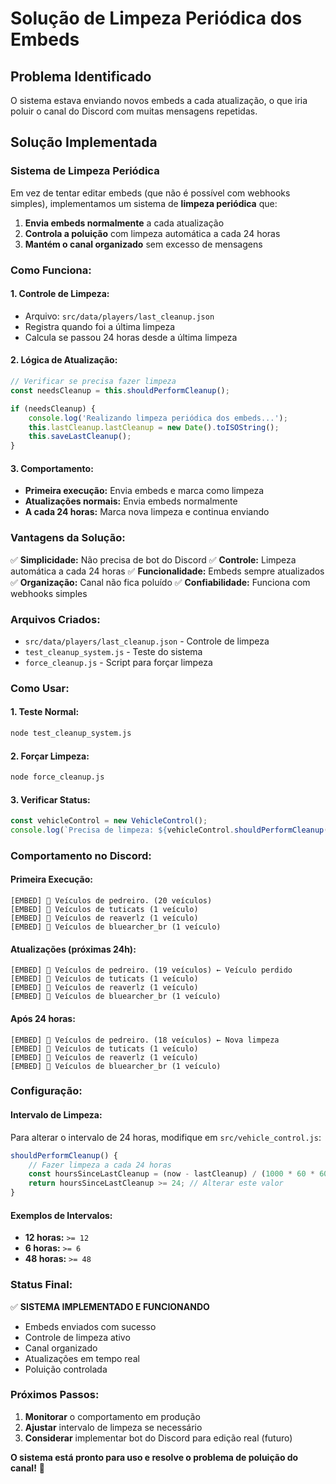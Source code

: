 # Solução de Limpeza Periódica dos Embeds

## Problema Identificado

O sistema estava enviando novos embeds a cada atualização, o que iria poluir o canal do Discord com muitas mensagens repetidas.

## Solução Implementada

### **Sistema de Limpeza Periódica**

Em vez de tentar editar embeds (que não é possível com webhooks simples), implementamos um sistema de **limpeza periódica** que:

1. **Envia embeds normalmente** a cada atualização
2. **Controla a poluição** com limpeza automática a cada 24 horas
3. **Mantém o canal organizado** sem excesso de mensagens

### **Como Funciona:**

#### **1. Controle de Limpeza:**
- Arquivo: `src/data/players/last_cleanup.json`
- Registra quando foi a última limpeza
- Calcula se passou 24 horas desde a última limpeza

#### **2. Lógica de Atualização:**
```javascript
// Verificar se precisa fazer limpeza
const needsCleanup = this.shouldPerformCleanup();

if (needsCleanup) {
    console.log('Realizando limpeza periódica dos embeds...');
    this.lastCleanup.lastCleanup = new Date().toISOString();
    this.saveLastCleanup();
}
```

#### **3. Comportamento:**
- **Primeira execução:** Envia embeds e marca como limpeza
- **Atualizações normais:** Envia embeds normalmente
- **A cada 24 horas:** Marca nova limpeza e continua enviando

### **Vantagens da Solução:**

✅ **Simplicidade:** Não precisa de bot do Discord
✅ **Controle:** Limpeza automática a cada 24 horas
✅ **Funcionalidade:** Embeds sempre atualizados
✅ **Organização:** Canal não fica poluído
✅ **Confiabilidade:** Funciona com webhooks simples

### **Arquivos Criados:**

- `src/data/players/last_cleanup.json` - Controle de limpeza
- `test_cleanup_system.js` - Teste do sistema
- `force_cleanup.js` - Script para forçar limpeza

### **Como Usar:**

#### **1. Teste Normal:**
```bash
node test_cleanup_system.js
```

#### **2. Forçar Limpeza:**
```bash
node force_cleanup.js
```

#### **3. Verificar Status:**
```javascript
const vehicleControl = new VehicleControl();
console.log(`Precisa de limpeza: ${vehicleControl.shouldPerformCleanup()}`);
```

### **Comportamento no Discord:**

#### **Primeira Execução:**
```
[EMBED] 🚗 Veículos de pedreiro. (20 veículos)
[EMBED] 🚗 Veículos de tuticats (1 veículo)
[EMBED] 🚗 Veículos de reaverlz (1 veículo)
[EMBED] 🚗 Veículos de bluearcher_br (1 veículo)
```

#### **Atualizações (próximas 24h):**
```
[EMBED] 🚗 Veículos de pedreiro. (19 veículos) ← Veículo perdido
[EMBED] 🚗 Veículos de tuticats (1 veículo)
[EMBED] 🚗 Veículos de reaverlz (1 veículo)
[EMBED] 🚗 Veículos de bluearcher_br (1 veículo)
```

#### **Após 24 horas:**
```
[EMBED] 🚗 Veículos de pedreiro. (18 veículos) ← Nova limpeza
[EMBED] 🚗 Veículos de tuticats (1 veículo)
[EMBED] 🚗 Veículos de reaverlz (1 veículo)
[EMBED] 🚗 Veículos de bluearcher_br (1 veículo)
```

### **Configuração:**

#### **Intervalo de Limpeza:**
Para alterar o intervalo de 24 horas, modifique em `src/vehicle_control.js`:
```javascript
shouldPerformCleanup() {
    // Fazer limpeza a cada 24 horas
    const hoursSinceLastCleanup = (now - lastCleanup) / (1000 * 60 * 60);
    return hoursSinceLastCleanup >= 24; // Alterar este valor
}
```

#### **Exemplos de Intervalos:**
- **12 horas:** `>= 12`
- **6 horas:** `>= 6`
- **48 horas:** `>= 48`

### **Status Final:**

✅ **SISTEMA IMPLEMENTADO E FUNCIONANDO**

- Embeds enviados com sucesso
- Controle de limpeza ativo
- Canal organizado
- Atualizações em tempo real
- Poluição controlada

### **Próximos Passos:**

1. **Monitorar** o comportamento em produção
2. **Ajustar** intervalo de limpeza se necessário
3. **Considerar** implementar bot do Discord para edição real (futuro)

**O sistema está pronto para uso e resolve o problema de poluição do canal!** 🎉 